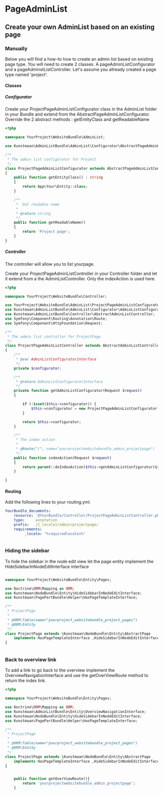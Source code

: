 # PageAdminList

## Create your own AdminList based on an existing page

### Manually

Below you will find a how-to how to create an admin list based on existing page type. 
You will need to create 2 classes. A pageAdminListConfigurator and a pageAdminstListController. Let's assume you allready created a page type named 'project'.

#### Classes

##### Configurator


Create your ProjectPageAdminListConfigurator class in the AdminList folder in your Bundle and extend from the AbstractPageAdminListConfigurator. Override the 2 abstract methods :
getEntityClass and getReadableName

```PHP
<?php

namespace YourProject\WebsiteBundle\AdminList;

use Kunstmaan\AdminListBundle\AdminList\Configurator\AbstractPageAdminListConfigurator;

/**
 * The admin list configurator for Project
 */
class ProjectPageAdminListConfigurator extends AbstractPageAdminListConfigurator
{
    public function getEntityClass() : string
    {
        return App\Your\Entity::class;
    }

    /**
     *  Get readable name
     *
     * @return string
     */
    public function getReadableName()
    {
        return 'Project page';
    }
}

```


##### Controller

The controller will allow you to list yourpage. 

Create your ProjectPageAdminListController in your Controller folder and let it extend from a the AdminListController. Only the indexAction is used here.

```PHP
<?php

namespace YourProject\WebsiteBundle\Controller;

use YourProject\WebsiteBundle\AdminList\ProjectPageAdminListConfigurator;
use Kunstmaan\AdminListBundle\AdminList\Configurator\AdminListConfiguratorInterface;
use Kunstmaan\AdminListBundle\Controller\AbstractAdminListController;
use Symfony\Component\Routing\Annotation\Route;
use Symfony\Component\HttpFoundation\Request;

/**
 * The admin list controller for ProjectPage
 */
class ProjectPageAdminListController extends AbstractAdminListController
{
    /**
     * @var AdminListConfiguratorInterface
     */
    private $configurator;

    /**
     * @return AdminListConfiguratorInterface
     */
    private function getAdminListConfigurator(Request $request)
    {

        if (!isset($this->configurator)) {
            $this->configurator = new ProjectPageAdminListConfigurator($this->getEntityManager(),$request->getLocale());
        }

        return $this->configurator;
    }

    /**
     * The index action
     *
     * @Route("/", name="yourprojectwebsitebundle_admin_projectpage")
     */
    public function indexAction(Request $request)
    {
        return parent::doIndexAction($this->getAdminListConfigurator($request), $request);
    }

}

```

#### Routing

Add the following lines to your routing.yml.

```YAML
YourBundle_documents:
    resource: '@YourBundle/Controller/ProjectPageAdminListController.php'
    type:     annotation
    prefix:   /{_locale}/admin/projectpage/
    requirements:
         _locale: "%requiredlocales%"
         
```

### Hiding the sidebar

To hide the sidebar in the node edit view let the page entity implement the HideSidebarInNodeEditInterface interface

```PHP

namespace YourProject\WebsiteBundle\Entity\Pages;

use Doctrine\ORM\Mapping as ORM;
use Kunstmaan\NodeBundle\Entity\HideSidebarInNodeEditInterface;
use Kunstmaan\PagePartBundle\Helper\HasPageTemplateInterface;

/**
 * ProjectPage
 *
 * @ORM\Table(name="yourproject_websitebundle_project_pages")
 * @ORM\Entity
 */
class ProjectPage extends \Kunstmaan\NodeBundle\Entity\AbstractPage
    implements HasPageTemplateInterface ,HideSidebarInNodeEditInterface 
{
    

```

### Back to overview link

To add a link to go back to the overview implement the OverviewNavigationInterface and use the getOverViewRoute method to return the index link.


```PHP
<?php

namespace YourProject\WebsiteBundle\Entity\Pages;

use Doctrine\ORM\Mapping as ORM;
use Kunstmaan\AdminListBundle\Entity\OverviewNavigationInterface;
use Kunstmaan\NodeBundle\Entity\HideSidebarInNodeEditInterface;
use Kunstmaan\PagePartBundle\Helper\HasPageTemplateInterface;

/**
 * ProjectPage
 *
 * @ORM\Table(name="yourproject_websitebundle_project_pages")
 * @ORM\Entity
 */
class ProjectPage extends \Kunstmaan\NodeBundle\Entity\AbstractPage
    implements HasPageTemplateInterface ,HideSidebarInNodeEditInterface, OverviewNavigationInterface
{


    public function getOverViewRoute(){
        return 'yourprojectwebsitebundle_admin_projectpage';
    }


```

